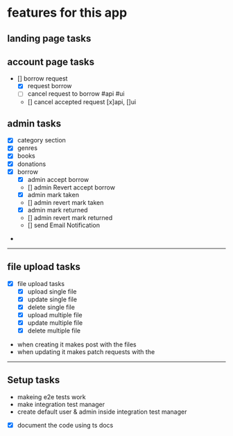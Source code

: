 # features for this app

## landing page tasks

## account page tasks

- [] borrow request
  - [x] request borrow
  - [ ] cancel request to borrow #api #ui
  - [] cancel accepted request [x]api, []ui
  
## admin tasks

- [x] category section
- [x] genres
- [x] books
- [x] donations
- [x] borrow
  - [x] admin accept borrow
  - [] admin Revert accept borrow
  - [x] admin  mark taken
  - [] admin revert mark taken
  - [x] admin mark returned
  - [] admin revert mark returned
  - [] send Email Notification
-

---

## file upload tasks

- [x] file upload tasks
  - [x] upload single file
  - [x] update single file
  - [x] delete single file
  - [x] upload multiple file
  - [x] update multiple file
  - [x] delete multiple file

- when creating it makes post with the files
- when updating it makes patch requests with the

---

## Setup tasks

- makeing e2e tests work
- make integration test manager
- create default user & admin inside integration test manager
- [x] document the code using ts docs
